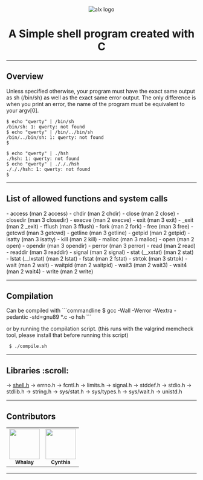 <p align="center">
<img src="https://media.licdn.com/dms/image/C4D0BAQGCvVQPUIZ_qA/company-logo_200_200/0/1669838001590?e=1679529600&v=beta&t=4khijvPVq-p8JtNpIp4Dlwu_kbv7Bvn31oSegEoxwqk" alt="alx logo">
</p>

<h1 align="center"> A Simple shell program created with C </h1>

----------------------------------------------------------

<h2> Overview </h2>

Unless specified otherwise, your program must have the exact same output as sh (/bin/sh) as well as the exact same error output.
The only difference is when you print an error, the name of the program must be equivalent to your argv[0].
```commandline
$ echo "qwerty" | /bin/sh
/bin/sh: 1: qwerty: not found
$ echo "qwerty" | /bin/../bin/sh
/bin/../bin/sh: 1: qwerty: not found
$
```

```commandline
$ echo "qwerty" | ./hsh
./hsh: 1: qwerty: not found
$ echo "qwerty" | ./././hsh
./././hsh: 1: qwerty: not found
$
```

---------------------------------------------------------

<h2> List of allowed functions and system calls </h2>
- access (man 2 access)
- chdir (man 2 chdir)
- close (man 2 close)
- closedir (man 3 closedir)
- execve (man 2 execve)
- exit (man 3 exit)
- _exit (man 2 _exit)
- fflush (man 3 fflush)
- fork (man 2 fork)
- free (man 3 free)
- getcwd (man 3 getcwd)
- getline (man 3 getline)
- getpid (man 2 getpid)
- isatty (man 3 isatty)
- kill (man 2 kill)
- malloc (man 3 malloc)
- open (man 2 open)
- opendir (man 3 opendir)
- perror (man 3 perror)
- read (man 2 read)
- readdir (man 3 readdir)
- signal (man 2 signal)
- stat (__xstat) (man 2 stat)
- lstat (__lxstat) (man 2 lstat)
- fstat (man 2 fstat)
- strtok (man 3 strtok)
- wait (man 2 wait)
- waitpid (man 2 waitpid)
- wait3 (man 2 wait3)
- wait4 (man 2 wait4)
- write (man 2 write)

---------------------------------------------------------

<h2> Compilation </h2>
Can be compiled with
```commandline
 $ gcc -Wall -Werror -Wextra -pedantic -std=gnu89 *.c -o hsh
```

or by running the compilation script. (this runs with the valgrind memcheck tool, please install that before running this script)
```commandline
 $ ./compile.sh
```

--------------------------------------------------------------------------------

<h2> Libraries :scroll: </h2>

-> [shell.h](shell.h)
-> errno.h
-> fcntl.h
-> limits.h
-> signal.h
-> stddef.h
-> stdio.h
-> stdlib.h
-> string.h
-> sys/stat.h
-> sys/types.h
-> sys/wait.h
-> unistd.h

--------------------------------------------------------------------------------

<h2> Contributors </h2>

<table>
<td align="center"><a href="https://github.com/whalay"><img src="https://avatars.githubusercontent.com/u/108087255?v=4" width="80px;" alt=""/><br /><sub><b>Whalay</b></sub></a></td>

<td align="center"><a href="https://github.com/Jes"><img src="https://avatars.githubusercontent.com/u/113533393?s=96&v=4" width="80px;" alt=""/><br /><sub><b>Cynthia</b></sub></a></td>
</tr>
</table>

--------------------------------------------------------------------------------
